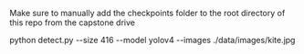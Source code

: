 Make sure to manually add the checkpoints folder to the root directory of this repo from the capstone drive

python detect.py --size 416 --model yolov4 --images ./data/images/kite.jpg 

